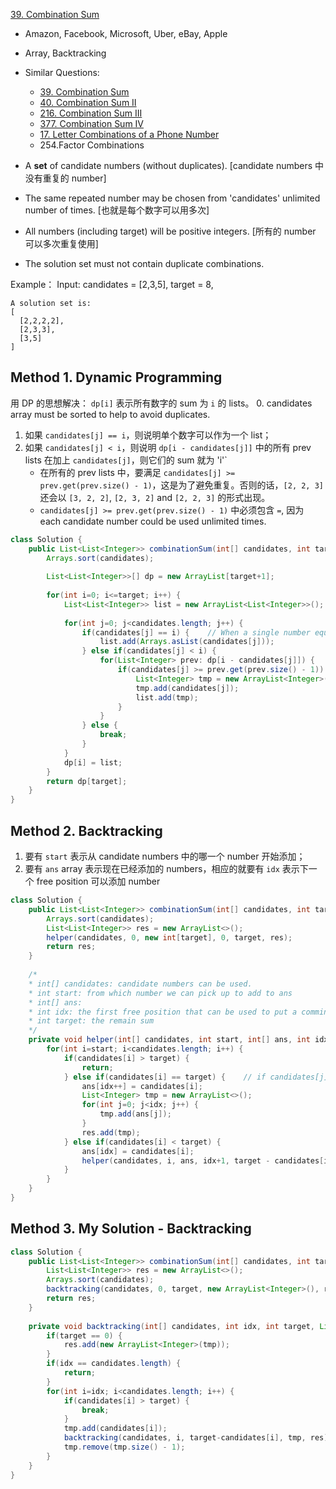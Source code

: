 [39. Combination Sum](https://leetcode.com/problems/combination-sum/)

* Amazon, Facebook, Microsoft, Uber, eBay, Apple
* Array, Backtracking
* Similar Questions:
    * [39. Combination Sum](https://leetcode.com/problems/combination-sum/)
    * [40. Combination Sum II](https://leetcode.com/problems/combination-sum-ii/)
    * [216. Combination Sum III](https://leetcode.com/problems/combination-sum-iii/)
    * [377. Combination Sum IV](https://leetcode.com/problems/combination-sum-iv/)
    * [17. Letter Combinations of a Phone Number](https://leetcode.com/problems/letter-combinations-of-a-phone-number/)
    * 254.Factor Combinations
    

* A **set** of candidate numbers (without duplicates). [candidate numbers 中没有重复的 number]
* The same repeated number may be chosen from 'candidates' unlimited number of times. [也就是每个数字可以用多次]
* All numbers (including target) will be positive integers. [所有的 number 可以多次重复使用]
* The solution set must not contain duplicate combinations.

Example：
Input: candidates = [2,3,5], target = 8,
    
    A solution set is:
    [
      [2,2,2,2],
      [2,3,3],
      [3,5]
    ]

## Method 1. Dynamic Programming 
用 DP 的思想解决： `dp[i]` 表示所有数字的 sum 为 `i` 的 lists。
0. candidates array must be sorted to help to avoid duplicates.
1. 如果 `candidates[j] == i`，则说明单个数字可以作为一个 list；
2. 如果 `candidates[j] < i`，则说明 `dp[i - candidates[j]]` 中的所有 prev lists 在加上 `candidates[j]`，则它们的 sum 就为 'i'` 
    * 在所有的 prev lists 中，要满足 `candidates[j] >= prev.get(prev.size() - 1)`，这是为了避免重复。否则的话，`[2, 2, 3]` 还会以 `[3, 2, 2]`, `[2, 3, 2]` and `[2, 2, 3]` 的形式出现。
    * `candidates[j] >= prev.get(prev.size() - 1)` 中必须包含 `=`, 因为 each candidate number could be used unlimited times.

```java
class Solution {
    public List<List<Integer>> combinationSum(int[] candidates, int target) {
        Arrays.sort(candidates);
        
        List<List<Integer>>[] dp = new ArrayList[target+1];
        
        for(int i=0; i<=target; i++) {
            List<List<Integer>> list = new ArrayList<List<Integer>>();
            
            for(int j=0; j<candidates.length; j++) {
                if(candidates[j] == i) {    // When a single number equals target i
                    list.add(Arrays.asList(candidates[j]));
                } else if(candidates[j] < i) {
                    for(List<Integer> prev: dp[i - candidates[j]]) {
                        if(candidates[j] >= prev.get(prev.size() - 1)) {    // Only add larger number to avoid duplicates
                            List<Integer> tmp = new ArrayList<Integer>(prev);
                            tmp.add(candidates[j]);
                            list.add(tmp);
                        }
                    }
                } else {
                    break;
                }
            }
            dp[i] = list;
        }
        return dp[target];
    }
}
```


## Method 2. Backtracking
1. 要有 `start` 表示从 candidate numbers 中的哪一个 number 开始添加；
2. 要有 `ans` array 表示现在已经添加的 numbers，相应的就要有 `idx` 表示下一个 free position 可以添加 number

```java
class Solution {
    public List<List<Integer>> combinationSum(int[] candidates, int target) {
        Arrays.sort(candidates);
        List<List<Integer>> res = new ArrayList<>();
        helper(candidates, 0, new int[target], 0, target, res);
        return res;
    }
    
    /*
    * int[] candidates: candidate numbers can be used.
    * int start: from which number we can pick up to add to ans
    * int[] ans: 
    * int idx: the first free position that can be used to put a comming number
    * int target: the remain sum
    */
    private void helper(int[] candidates, int start, int[] ans, int idx, int target, List<List<Integer>> res) {
        for(int i=start; i<candidates.length; i++) {
            if(candidates[i] > target) {    
                return;
            } else if(candidates[i] == target) {    // if candidates[j] == target, then add to ans and put it into res
                ans[idx++] = candidates[i];
                List<Integer> tmp = new ArrayList<>();
                for(int j=0; j<idx; j++) {
                    tmp.add(ans[j]);
                }
                res.add(tmp);
            } else if(candidates[i] < target) {
                ans[idx] = candidates[i];
                helper(candidates, i, ans, idx+1, target - candidates[i], res);
            }
        }
    }
}
```


## Method 3. My Solution - Backtracking
```java
class Solution {
    public List<List<Integer>> combinationSum(int[] candidates, int target) {
        List<List<Integer>> res = new ArrayList<>();
        Arrays.sort(candidates);
        backtracking(candidates, 0, target, new ArrayList<Integer>(), res);
        return res;
    }
    
    private void backtracking(int[] candidates, int idx, int target, List<Integer> tmp, List<List<Integer>> res) {
        if(target == 0) {
            res.add(new ArrayList<Integer>(tmp));
        }
        if(idx == candidates.length) {
            return;
        }
        for(int i=idx; i<candidates.length; i++) {
            if(candidates[i] > target) {
                break;
            }
            tmp.add(candidates[i]);
            backtracking(candidates, i, target-candidates[i], tmp, res);    // restart from i, since the same number can be chosen unlimited times.
            tmp.remove(tmp.size() - 1);
        }
    }
}
```